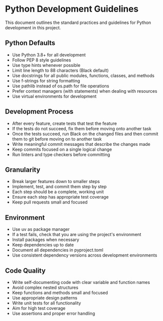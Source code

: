 # Python Development Guidelines

This document outlines the standard practices and guidelines for Python development in this project.

## Python Defaults

- Use Python 3.8+ for all development
- Follow PEP 8 style guidelines
- Use type hints whenever possible
- Limit line length to 88 characters (Black default)
- Use docstrings for all public modules, functions, classes, and methods
- Use f-strings for string formatting
- Use pathlib instead of os.path for file operations
- Prefer context managers (with statements) when dealing with resources
- Use virtual environments for development

## Development Process

- After every feature, create tests that test the feature
- If the tests do not succeed, fix them before moving onto another task
- Once the tests succeed, run Black on the changed files and then commit them to git before moving on to another task
- Write meaningful commit messages that describe the changes made
- Keep commits focused on a single logical change
- Run linters and type checkers before committing

## Granularity

- Break larger features down to smaller steps
- Implement, test, and commit them step by step
- Each step should be a complete, working unit
- Ensure each step has appropriate test coverage
- Keep pull requests small and focused

## Environment

- Use uv as package manager
- If a test fails, check that you are using the project's environment
- Install packages when necessary
- Keep dependencies up to date
- Document all dependencies in pyproject.toml
- Use consistent dependency versions across development environments

## Code Quality

- Write self-documenting code with clear variable and function names
- Avoid complex nested structures
- Keep functions and methods small and focused
- Use appropriate design patterns
- Write unit tests for all functionality
- Aim for high test coverage
- Use assertions and proper error handling
